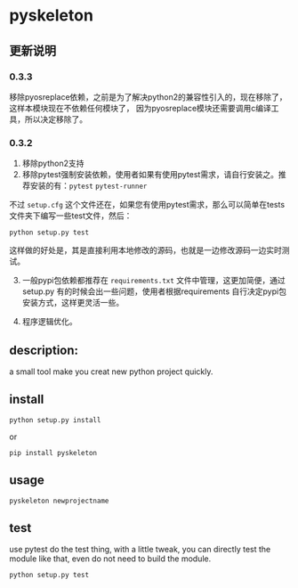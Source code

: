 # pyskeleton


## 更新说明
### 0.3.3
移除pyosreplace依赖，之前是为了解决python2的兼容性引入的，现在移除了，这样本模块现在不依赖任何模块了，
因为pyosreplace模块还需要调用c编译工具，所以决定移除了。

### 0.3.2
1. 移除python2支持
2. 移除pytest强制安装依赖，使用者如果有使用pytest需求，请自行安装之。推荐安装的有：`pytest` `pytest-runner`

不过  `setup.cfg` 这个文件还在，如果您有使用pytest需求，那么可以简单在tests文件夹下编写一些test文件，然后：
```
python setup.py test
```
这样做的好处是，其是直接利用本地修改的源码，也就是一边修改源码一边实时测试。

3. 一般pypi包依赖都推荐在 `requirements.txt` 文件中管理，这更加简便，通过setup.py 有的时候会出一些问题，使用者根据requirements 自行决定pypi包安装方式，这样更灵活一些。

4. 程序逻辑优化。

## description:
a small tool make you creat new python project quickly.

## install

    python setup.py install

or

    pip install pyskeleton


## usage

    pyskeleton newprojectname



## test
use pytest do the test thing, with a little tweak, you can directly test the module like that, even do not need to build the module.

    python setup.py test


